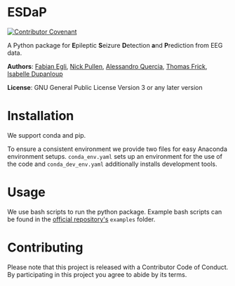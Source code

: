 # ESDaP

[![Contributor Covenant](https://img.shields.io/badge/Contributor%20Covenant-v2.0%20adopted-ff69b4.svg)](code_of_conduct.md)

A Python package for **E**pileptic **S**eizure **D**etection **a**nd **P**rediction from EEG data.

**Authors**: [Fabian Egli](https://github.com/fabianegli/), [Nick Pullen](https://github.com/nstjhp/), [Alessandro Quercia](https://github.com/AlessioQuercia/), [Thomas Frick](https://github.com/thomfrick/), [Isabelle Dupanloup](https://github.com/idupanloup/)

**License**: GNU General Public License Version 3 or any later version


# Installation

We support conda and pip.

To ensure a consistent environment we provide two files for easy Anaconda environment setups. `conda_env.yaml` sets up an environment for the use of the code
and `conda_dev_env.yaml` additionally installs development tools.

# Usage

We use bash scripts to run the python package. 
Example bash scripts can be found in the [official repository's](https://github.com/idupanloup/ESDaP) `examples` folder.

# Contributing

Please note that this project is released with a Contributor Code of Conduct. By participating in this project you agree to abide by its terms.

